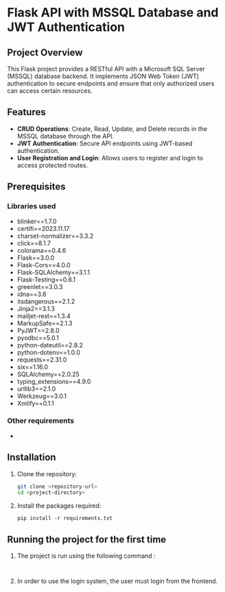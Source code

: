 # Flask API with MSSQL Database and JWT Authentication

## Project Overview

This Flask project provides a RESTful API with a Microsoft SQL Server (MSSQL) database backend. It implements JSON Web Token (JWT) authentication to secure endpoints and ensure that only authorized users can access certain resources.

## Features

- **CRUD Operations**: Create, Read, Update, and Delete records in the MSSQL database through the API.
- **JWT Authentication**: Secure API endpoints using JWT-based authentication.
- **User Registration and Login**: Allows users to register and login to access protected routes.

## Prerequisites

### Libraries used 
- blinker==1.7.0
- certifi==2023.11.17
- charset-normalizer==3.3.2
- click==8.1.7
- colorama==0.4.6
- Flask==3.0.0
- Flask-Cors==4.0.0
- Flask-SQLAlchemy==3.1.1
- Flask-Testing==0.8.1
- greenlet==3.0.3
- idna==3.6
- itsdangerous==2.1.2
- Jinja2==3.1.3
- mailjet-rest==1.3.4
- MarkupSafe==2.1.3
- PyJWT==2.8.0
- pyodbc==5.0.1
- python-dateutil==2.8.2
- python-dotenv==1.0.0
- requests==2.31.0
- six==1.16.0
- SQLAlchemy==2.0.25
- typing_extensions==4.9.0
- urllib3==2.1.0
- Werkzeug==3.0.1
- Xmlify==0.1.1


### Other requirements
- 

## Installation

1. Clone the repository:

   ```bash
   git clone <repository-url>
   cd <project-directory>
2. Install the packages required:
   ```
   pip install -r requirements.txt
   ```

## Running the project for the first time
1. The project is run using the following command : 

   ```
      
   ```


2. In order to use the login system, the user must login from the frontend.


